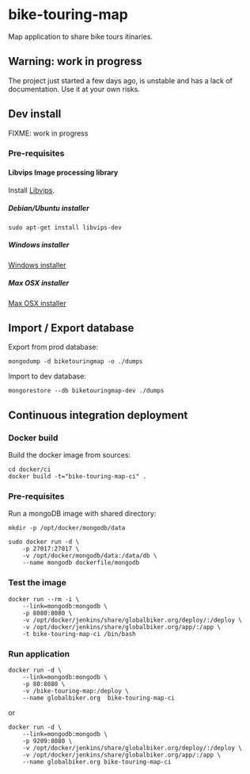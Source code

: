 bike-touring-map
================

Map application to share bike tours itinaries.

## Warning: work in progress

The project just started a few days ago, is unstable and has a lack of documentation. Use it at your own risks.

## Dev install

FIXME: work in progress

### Pre-requisites

#### Libvips Image processing library

Install [Libvips](https://github.com/jcupitt/libvips).

##### Debian/Ubuntu installer

    sudo apt-get install libvips-dev

##### Windows installer

[Windows installer](http://www.vips.ecs.soton.ac.uk/supported/current/win32/)

##### Max OSX installer

[Max OSX installer](http://www.vips.ecs.soton.ac.uk/supported/current/osx/)
        
## Import / Export database

Export from prod database:

    mongodump -d biketouringmap -o ./dumps
    
Import to dev database:

    mongorestore --db biketouringmap-dev ./dumps

## Continuous integration deployment

### Docker build

Build the docker image from sources:  
    
    cd docker/ci
    docker build -t="bike-touring-map-ci" .
    
### Pre-requisites

Run a mongoDB image with shared directory:

    mkdir -p /opt/docker/mongodb/data

    sudo docker run -d \
        -p 27017:27017 \
        -v /opt/docker/mongodb/data:/data/db \
        --name mongodb dockerfile/mongodb
   
### Test the image

    docker run --rm -i \
        --link=mongodb:mongodb \
        -p 8080:8080 \
        -v /opt/docker/jenkins/share/globalbiker.org/deploy/:/deploy \
        -v /opt/docker/jenkins/share/globalbiker.org/app/:/app \
        -t bike-touring-map-ci /bin/bash
   
### Run application

    docker run -d \
        --link=mongodb:mongodb \
        -p 80:8080 \
        -v /bike-touring-map:/deploy \
        --name globalbiker.org  bike-touring-map-ci

or

    docker run -d \
        --link=mongodb:mongodb \
        -p 9209:8080 \
        -v /opt/docker/jenkins/share/globalbiker.org/deploy/:/deploy \
        -v /opt/docker/jenkins/share/globalbiker.org/app/:/app \
        --name globalbiker.org bike-touring-map-ci
